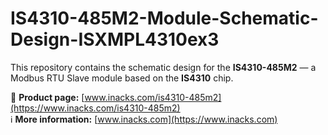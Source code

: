 # IS4310-485M2-Module-Schematic-Design-ISXMPL4310ex3

This repository contains the schematic design for the **IS4310-485M2** — a Modbus RTU Slave module based on the **IS4310** chip.

🔗 **Product page:** [www.inacks.com/is4310-485m2](https://www.inacks.com/is4310-485m2)  
ℹ️ **More information:** [www.inacks.com](https://www.inacks.com)
